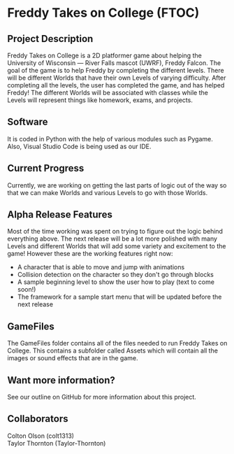 # Freddy Takes on College (FTOC)

## Project Description
Freddy Takes on College is a 2D platformer game about helping the University of Wisconsin — River Falls mascot (UWRF), Freddy Falcon. The goal of the game is to help Freddy by completing the different levels. There will be different Worlds that have their own Levels of varying difficulty. After completing all the levels, the user has completed the game, and has helped Freddy! The different Worlds will be associated with classes while the Levels will represent things like homework, exams, and projects. 

## Software 
It is coded in Python with the help of various modules such as Pygame. Also, Visual Studio Code is being used as our IDE.

## Current Progress
Currently, we are working on getting the last parts of logic out of the way so that we can make Worlds and various Levels to go with those Worlds.

## Alpha Release Features
Most of the time working was spent on trying to figure out the logic behind everything above. The next release will be a lot more polished with many Levels and different Worlds that will add some variety and excitement to the game! However these are the working features right now:

- A character that is able to move and jump with animations
- Collision detection on the character so they don't go through blocks
- A sample beginning level to show the user how to play (text to come soon!)
- The framework for a sample start menu that will be updated before the next release

## GameFiles 
The GameFiles folder contains all of the files needed to run Freddy Takes on College. This contains a subfolder called Assets which will contain all the images or sound effects that are in the game.

## Want more information?
See our outline on GitHub for more information about this project.

## Collaborators
Colton Olson (colt1313) <br />
Taylor Thornton (Taylor-Thornton)

